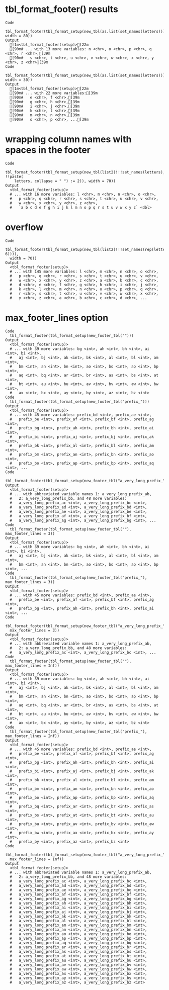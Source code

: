 # tbl_format_footer() results

    Code
      tbl_format_footer(tbl_format_setup(new_tbl(as.list(set_names(letters))), width = 80))
    Output
      [1m<tbl_format_footer(setup)>[22m
      [90m# ... with 13 more variables: n <chr>, o <chr>, p <chr>, q <chr>, r <chr>,[39m
      [90m#   s <chr>, t <chr>, u <chr>, v <chr>, w <chr>, x <chr>, y <chr>, z <chr>[39m
    Code
      tbl_format_footer(tbl_format_setup(new_tbl(as.list(set_names(letters))), width = 30))
    Output
      [1m<tbl_format_footer(setup)>[22m
      [90m# ... with 22 more variables:[39m
      [90m#   e <chr>, f <chr>,[39m
      [90m#   g <chr>, h <chr>,[39m
      [90m#   i <chr>, j <chr>,[39m
      [90m#   k <chr>, l <chr>,[39m
      [90m#   m <chr>, n <chr>,[39m
      [90m#   o <chr>, p <chr>, ...[39m

# wrapping column names with spaces in the footer

    Code
      tbl_format_footer(tbl_format_setup(new_tbl(list2(!!!set_names(letters), !!paste(
        letters, collapse = " ") := 2)), width = 70))
    Output
      <tbl_format_footer(setup)>
      # ... with 16 more variables: l <chr>, m <chr>, n <chr>, o <chr>,
      #   p <chr>, q <chr>, r <chr>, s <chr>, t <chr>, u <chr>, v <chr>,
      #   w <chr>, x <chr>, y <chr>, z <chr>,
      #   `a b c d e f g h i j k l m n o p q r s t u v w x y z` <dbl>

# overflow

    Code
      tbl_format_footer(tbl_format_setup(new_tbl(list2(!!!set_names(rep(letters, 6)))),
      width = 70))
    Output
      <tbl_format_footer(setup)>
      # ... with 145 more variables: l <chr>, m <chr>, n <chr>, o <chr>,
      #   p <chr>, q <chr>, r <chr>, s <chr>, t <chr>, u <chr>, v <chr>,
      #   w <chr>, x <chr>, y <chr>, z <chr>, a <chr>, b <chr>, c <chr>,
      #   d <chr>, e <chr>, f <chr>, g <chr>, h <chr>, i <chr>, j <chr>,
      #   k <chr>, l <chr>, m <chr>, n <chr>, o <chr>, p <chr>, q <chr>,
      #   r <chr>, s <chr>, t <chr>, u <chr>, v <chr>, w <chr>, x <chr>,
      #   y <chr>, z <chr>, a <chr>, b <chr>, c <chr>, d <chr>, ...

# max_footer_lines option

    Code
      tbl_format_footer(tbl_format_setup(new_footer_tbl("")))
    Output
      <tbl_format_footer(setup)>
      # ... with 39 more variables: bg <int>, ah <int>, bh <int>, ai <int>, bi <int>,
      #   aj <int>, bj <int>, ak <int>, bk <int>, al <int>, bl <int>, am <int>,
      #   bm <int>, an <int>, bn <int>, ao <int>, bo <int>, ap <int>, bp <int>,
      #   aq <int>, bq <int>, ar <int>, br <int>, as <int>, bs <int>, at <int>,
      #   bt <int>, au <int>, bu <int>, av <int>, bv <int>, aw <int>, bw <int>,
      #   ax <int>, bx <int>, ay <int>, by <int>, az <int>, bz <int>
    Code
      tbl_format_footer(tbl_format_setup(new_footer_tbl("prefix_")))
    Output
      <tbl_format_footer(setup)>
      # ... with 45 more variables: prefix_bd <int>, prefix_ae <int>,
      #   prefix_be <int>, prefix_af <int>, prefix_bf <int>, prefix_ag <int>,
      #   prefix_bg <int>, prefix_ah <int>, prefix_bh <int>, prefix_ai <int>,
      #   prefix_bi <int>, prefix_aj <int>, prefix_bj <int>, prefix_ak <int>,
      #   prefix_bk <int>, prefix_al <int>, prefix_bl <int>, prefix_am <int>,
      #   prefix_bm <int>, prefix_an <int>, prefix_bn <int>, prefix_ao <int>,
      #   prefix_bo <int>, prefix_ap <int>, prefix_bp <int>, prefix_aq <int>, ...
    Code
      tbl_format_footer(tbl_format_setup(new_footer_tbl("a_very_long_prefix_")))
    Output
      <tbl_format_footer(setup)>
      # ... with abbreviated variable names 1: a_very_long_prefix_ab,
      #   2: a_very_long_prefix_bb, and 48 more variables:
      #   a_very_long_prefix_ac <int>, a_very_long_prefix_bc <int>,
      #   a_very_long_prefix_ad <int>, a_very_long_prefix_bd <int>,
      #   a_very_long_prefix_ae <int>, a_very_long_prefix_be <int>,
      #   a_very_long_prefix_af <int>, a_very_long_prefix_bf <int>,
      #   a_very_long_prefix_ag <int>, a_very_long_prefix_bg <int>, ...
    Code
      tbl_format_footer(tbl_format_setup(new_footer_tbl(""), max_footer_lines = 3))
    Output
      <tbl_format_footer(setup)>
      # ... with 39 more variables: bg <int>, ah <int>, bh <int>, ai <int>, bi <int>,
      #   aj <int>, bj <int>, ak <int>, bk <int>, al <int>, bl <int>, am <int>,
      #   bm <int>, an <int>, bn <int>, ao <int>, bo <int>, ap <int>, bp <int>, ...
    Code
      tbl_format_footer(tbl_format_setup(new_footer_tbl("prefix_"), max_footer_lines = 3))
    Output
      <tbl_format_footer(setup)>
      # ... with 45 more variables: prefix_bd <int>, prefix_ae <int>,
      #   prefix_be <int>, prefix_af <int>, prefix_bf <int>, prefix_ag <int>,
      #   prefix_bg <int>, prefix_ah <int>, prefix_bh <int>, prefix_ai <int>, ...
    Code
      tbl_format_footer(tbl_format_setup(new_footer_tbl("a_very_long_prefix_"),
      max_footer_lines = 3))
    Output
      <tbl_format_footer(setup)>
      # ... with abbreviated variable names 1: a_very_long_prefix_ab,
      #   2: a_very_long_prefix_bb, and 48 more variables:
      #   a_very_long_prefix_ac <int>, a_very_long_prefix_bc <int>, ...
    Code
      tbl_format_footer(tbl_format_setup(new_footer_tbl(""), max_footer_lines = Inf))
    Output
      <tbl_format_footer(setup)>
      # ... with 39 more variables: bg <int>, ah <int>, bh <int>, ai <int>, bi <int>,
      #   aj <int>, bj <int>, ak <int>, bk <int>, al <int>, bl <int>, am <int>,
      #   bm <int>, an <int>, bn <int>, ao <int>, bo <int>, ap <int>, bp <int>,
      #   aq <int>, bq <int>, ar <int>, br <int>, as <int>, bs <int>, at <int>,
      #   bt <int>, au <int>, bu <int>, av <int>, bv <int>, aw <int>, bw <int>,
      #   ax <int>, bx <int>, ay <int>, by <int>, az <int>, bz <int>
    Code
      tbl_format_footer(tbl_format_setup(new_footer_tbl("prefix_"), max_footer_lines = Inf))
    Output
      <tbl_format_footer(setup)>
      # ... with 45 more variables: prefix_bd <int>, prefix_ae <int>,
      #   prefix_be <int>, prefix_af <int>, prefix_bf <int>, prefix_ag <int>,
      #   prefix_bg <int>, prefix_ah <int>, prefix_bh <int>, prefix_ai <int>,
      #   prefix_bi <int>, prefix_aj <int>, prefix_bj <int>, prefix_ak <int>,
      #   prefix_bk <int>, prefix_al <int>, prefix_bl <int>, prefix_am <int>,
      #   prefix_bm <int>, prefix_an <int>, prefix_bn <int>, prefix_ao <int>,
      #   prefix_bo <int>, prefix_ap <int>, prefix_bp <int>, prefix_aq <int>,
      #   prefix_bq <int>, prefix_ar <int>, prefix_br <int>, prefix_as <int>,
      #   prefix_bs <int>, prefix_at <int>, prefix_bt <int>, prefix_au <int>,
      #   prefix_bu <int>, prefix_av <int>, prefix_bv <int>, prefix_aw <int>,
      #   prefix_bw <int>, prefix_ax <int>, prefix_bx <int>, prefix_ay <int>,
      #   prefix_by <int>, prefix_az <int>, prefix_bz <int>
    Code
      tbl_format_footer(tbl_format_setup(new_footer_tbl("a_very_long_prefix_"),
      max_footer_lines = Inf))
    Output
      <tbl_format_footer(setup)>
      # ... with abbreviated variable names 1: a_very_long_prefix_ab,
      #   2: a_very_long_prefix_bb, and 48 more variables:
      #   a_very_long_prefix_ac <int>, a_very_long_prefix_bc <int>,
      #   a_very_long_prefix_ad <int>, a_very_long_prefix_bd <int>,
      #   a_very_long_prefix_ae <int>, a_very_long_prefix_be <int>,
      #   a_very_long_prefix_af <int>, a_very_long_prefix_bf <int>,
      #   a_very_long_prefix_ag <int>, a_very_long_prefix_bg <int>,
      #   a_very_long_prefix_ah <int>, a_very_long_prefix_bh <int>,
      #   a_very_long_prefix_ai <int>, a_very_long_prefix_bi <int>,
      #   a_very_long_prefix_aj <int>, a_very_long_prefix_bj <int>,
      #   a_very_long_prefix_ak <int>, a_very_long_prefix_bk <int>,
      #   a_very_long_prefix_al <int>, a_very_long_prefix_bl <int>,
      #   a_very_long_prefix_am <int>, a_very_long_prefix_bm <int>,
      #   a_very_long_prefix_an <int>, a_very_long_prefix_bn <int>,
      #   a_very_long_prefix_ao <int>, a_very_long_prefix_bo <int>,
      #   a_very_long_prefix_ap <int>, a_very_long_prefix_bp <int>,
      #   a_very_long_prefix_aq <int>, a_very_long_prefix_bq <int>,
      #   a_very_long_prefix_ar <int>, a_very_long_prefix_br <int>,
      #   a_very_long_prefix_as <int>, a_very_long_prefix_bs <int>,
      #   a_very_long_prefix_at <int>, a_very_long_prefix_bt <int>,
      #   a_very_long_prefix_au <int>, a_very_long_prefix_bu <int>,
      #   a_very_long_prefix_av <int>, a_very_long_prefix_bv <int>,
      #   a_very_long_prefix_aw <int>, a_very_long_prefix_bw <int>,
      #   a_very_long_prefix_ax <int>, a_very_long_prefix_bx <int>,
      #   a_very_long_prefix_ay <int>, a_very_long_prefix_by <int>,
      #   a_very_long_prefix_az <int>, a_very_long_prefix_bz <int>

